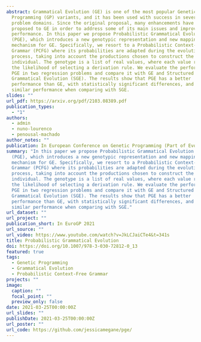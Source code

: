 ```yaml
---
abstract: Grammatical Evolution (GE) is one of the most popular Genetic
  Programming (GP) variants, and it has been used with success in several
  problem domains. Since the original proposal, many enhancements have been
  proposed to GE in order to address some of its main issues and improve its
  performance. In this paper we propose Probabilistic Grammatical Evolution
  (PGE), which introduces a new genotypic representation and new mapping
  mechanism for GE. Specifically, we resort to a Probabilistic Context-Free
  Grammar (PCFG) where its probabilities are adapted during the evolutionary
  process, taking into account the productions chosen to construct the fittest
  individual. The genotype is a list of real values, where each value represents
  the likelihood of selecting a derivation rule. We evaluate the performance of
  PGE in two regression problems and compare it with GE and Structured
  Grammatical Evolution (SGE). The results show that PGE has a better
  performance than GE, with statistically significant differences, and achieved
  similar performance when comparing with SGE.
slides: ""
url_pdf: https://arxiv.org/pdf/2103.08389.pdf
publication_types:
  - "1"
authors:
  - admin
  - nuno-lourenco
  - penousal-machado
author_notes: ""
publication: In European Conference on Genetic Programming (Part of EvoStar)
summary: "In this paper we propose Probabilistic Grammatical Evolution
  (PGE), which introduces a new genotypic representation and new mapping
  mechanism for GE. Specifically, we resort to a Probabilistic Context-Free
  Grammar (PCFG) where its probabilities are adapted during the evolutionary
  process, taking into account the productions chosen to construct the fittest
  individual. The genotype is a list of real values, where each value represents
  the likelihood of selecting a derivation rule. We evaluate the performance of
  PGE in two regression problems and compare it with GE and Structured
  Grammatical Evolution (SGE). The results show that PGE has a better
  performance than GE, with statistically significant differences, and achieved
  similar performance when comparing with SGE."
url_dataset: ""
url_project: ""
publication_short: In EuroGP 2021
url_source: ""
url_video: https://www.youtube.com/watch?v=JkLCJaiCTe4&t=341s
title: Probabilistic Grammatical Evolution
doi: https://doi.org/10.1007/978-3-030-72812-0_13
featured: true
tags:
  - Genetic Programming
  - Grammatical Evolution
  - Probabilistic Context-Free Grammar
projects: ""
image:
  caption: ""
  focal_point: ""
  preview_only: false
date: 2021-03-25T00:00:00Z
url_slides: ""
publishDate: 2021-03-25T00:00:00Z
url_poster: ""
url_code: https://github.com/jessicamegane/pge/
---
```


<!-- {{% callout note %}}
Click the _Cite_ button above to demo the feature to enable visitors to import publication metadata into their reference management software.
{{% /callout %}}

{{% callout note %}}
Create your slides in Markdown - click the _Slides_ button to check out the example.
{{% /callout %}} -->

<!-- Supplementary notes can be added here, including [code, math, and images](https://wowchemy.com/docs/writing-markdown-latex/). -->
